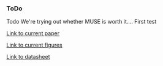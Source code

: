 ### ToDo

Todo
We're trying out whether MUSE is worth it....
First test 

[Link to current paper](https://docs.google.com/document/d/1Pp6U2MghdA1u530dkgz-JqFHSoYBuh2CJc9sOkbdu5Q/edit?usp=sharing)

[Link to current figures]( https://docs.google.com/presentation/d/1yl2FQnzBzNdbtgGPUCeBbNs6IZ7pGHCX3el4sJ9jrXw/edit#slide=id.p)

[Link to datasheet](https://docs.google.com/spreadsheets/d/1vAwhNaEWv6X9kXJ4vPyyjaFl97FOpl5j/edit#gid=708426448)
